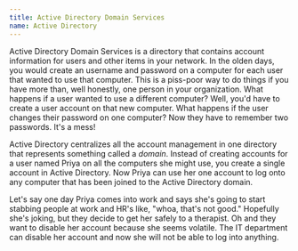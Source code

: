 ```yaml
---
title: Active Directory Domain Services
name: Active Directory
---
```

Active Directory Domain Services is a directory that contains account information for users and other items in your network. In the olden days, you would create an username and password on a computer for each user that wanted to use that computer. This is a piss-poor way to do things if you have more than, well honestly, one person in your organization. What happens if a user wanted to use a different computer? Well, you'd have to create a user account on that new computer. What happens if the user changes their password on one computer? Now they have to remember two passwords. It's a mess!

Active Directory centralizes all the account management in one directory that represents something called a *domain*. Instead of creating accounts for a user named Priya on all the computers she might use, you create a single account in Active Directory. Now Priya can use her one account to log onto any computer that has been joined to the Active Directory domain.

Let's say one day Priya comes into work and says she's going to start stabbing people at work and HR's like, "whoa, that's not good." Hopefully she's joking, but they decide to get her safely to a therapist. Oh and they want to disable her account because she seems volatile. The IT department can disable her account and now she will not be able to log into anything.